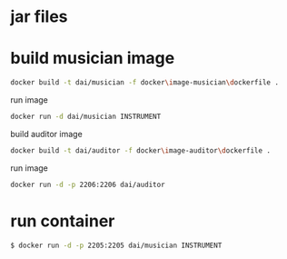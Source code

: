 # jar files

# build musician image

```bash
docker build -t dai/musician -f docker\image-musician\dockerfile .
```

run image

```bash
docker run -d dai/musician INSTRUMENT
```

build auditor image

```bash
docker build -t dai/auditor -f docker\image-auditor\dockerfile .
```

run image

```bash
docker run -d -p 2206:2206 dai/auditor
```
# run container

```bash
$ docker run -d -p 2205:2205 dai/musician INSTRUMENT
```